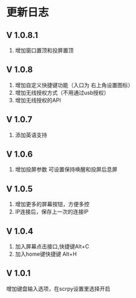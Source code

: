 # 更新日志


## V 1.0.8.1
1. 增加窗口置顶和投屏置顶

## V 1.0.8
1. 增加自定义快捷键功能（入口为 右上角设置图标）
2. 增加无线授权方式（不用通过usb授权）
3. 增加无线授权的API 

## V 1.0.7
1. 添加英语支持

## V 1.0.6
1. 增加投屏参数 可设置保持唤醒和投屏后息屏

## V 1.0.5
1. 增加更多的屏幕按钮，方便多控
2. IP连接后，保存上一次的连接IP


## V 1.0.4
1. 加入屏幕点击接口,快捷键Alt+C
2. 加入home键快捷键 Alt+H


## V 1.0.1
增加键盘输入选项，在scrpy设置里选择开启